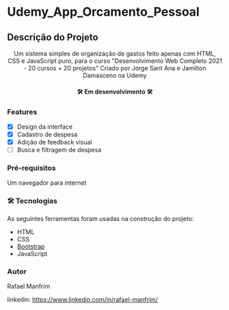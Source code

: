 # Udemy_App_Orcamento_Pessoal

## Descrição do Projeto
<p align="center">Um sistema simples de organização de gastos feito apenas com HTML, CSS e JavaScript puro, para o curso "Desenvolvimento Web Completo 2021 - 20 cursos + 20 projetos" Criado por Jorge Sant Ana e Jamilton Damasceno na Udemy</p>

<h4 align="center"> 
	🛠 Em desenvolvimento 🛠
</h4>

### Features

- [X] Design da interface
- [X] Cadastro de despesa
- [X] Adição de feedback visual
- [ ] Busca e filtragem de despesa

### Pré-requisitos

Um navegador para internet

### 🛠 Tecnologias

As seguintes ferramentas foram usadas na construção do projeto:

- HTML
- CSS
- [Bootstrap](https://getbootstrap.com/)
- JavaScript

### Autor

Rafael Manfrim

linkedin: https://www.linkedin.com/in/rafael-manfrim/
